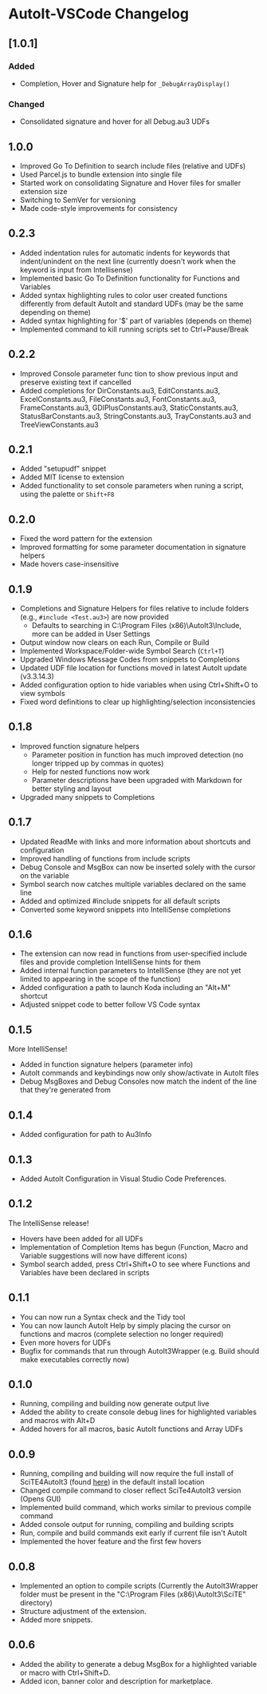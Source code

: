 # AutoIt-VSCode Changelog

## [1.0.1]
### Added
- Completion, Hover and Signature help for `_DebugArrayDisplay()`
### Changed
- Consolidated signature and hover for all Debug.au3 UDFs

## 1.0.0
* Improved Go To Definition to search include files (relative and UDFs)
* Used Parcel.js to bundle extension into single file
* Started work on consolidating Signature and Hover files for smaller extension size
* Switching to SemVer for versioning
* Made code-style improvements for consistency

## 0.2.3
* Added indentation rules for automatic indents for keywords that indent/unindent on the next line (currently doesn't work when the keyword is input from Intellisense)
* Implemented basic Go To Definition functionality for Functions and Variables
* Added syntax highlighting rules to color user created functions differently from default AutoIt and standard UDFs (may be the same depending on theme)
* Added syntax highlighting for '$' part of variables (depends on theme)
* Implemented command to kill running scripts set to Ctrl+Pause/Break

## 0.2.2
* Improved Console parameter func tion to show previous input and preserve existing text if cancelled
* Added completions for DirConstants.au3, EditConstants.au3, ExcelConstants.au3, FileConstants.au3, FontConstants.au3, FrameConstants.au3, GDIPlusConstants.au3, StaticConstants.au3, StatusBarConstants.au3, StringConstants.au3, TrayConstants.au3 and TreeViewConstants.au3

## 0.2.1
* Added "setupudf" snippet
* Added MIT license to extension
* Added functionality to set console parameters when runing a script, using the palette or `Shift+F8`

## 0.2.0
* Fixed the word pattern for the extension
* Improved formatting for some parameter documentation in signature helpers
* Made hovers case-insensitive

## 0.1.9
* Completions and Signature Helpers for files relative to include folders (e.g., `#include <Test.au3>`) are now provided
    * Defaults to searching in C:\Program Files (x86)\AutoIt3\Include, more can be added in User Settings
* Output window now clears on each Run, Compile or Build
* Implemented Workspace/Folder-wide Symbol Search (`Ctrl+T`)
* Upgraded Windows Message Codes from snippets to Completions
* Updated UDF file location for functions moved in latest AutoIt update (v3.3.14.3)
* Added configuration option to hide variables when using Ctrl+Shift+O to view symbols
* Fixed word definitions to clear up highlighting/selection inconsistencies

## 0.1.8
* Improved function signature helpers
    * Parameter position in function has much improved detection (no longer tripped up by commas in quotes)
    * Help for nested functions now work
    * Parameter descriptions have been upgraded with Markdown for better styling and layout
* Upgraded many snippets to Completions

## 0.1.7
* Updated ReadMe with links and more information about shortcuts and configuration
* Improved handling of functions from include scripts
* Debug Console and MsgBox can now be inserted solely with the cursor on the variable
* Symbol search now catches multiple variables declared on the same line
* Added and optimized #include snippets for all default scripts
* Converted some keyword snippets into IntelliSense completions

## 0.1.6
* The extension can now read in functions from user-specified include files and provide completion IntelliSense hints for them
* Added internal function parameters to IntelliSense (they are not yet limited to appearing in the scope of the function)
* Added configuration a path to launch Koda including an "Alt+M" shortcut
* Adjusted snippet code to better follow VS Code syntax

## 0.1.5
More IntelliSense!
* Added in function signature helpers (parameter info)
* AutoIt commands and keybindings now only show/activate in AutoIt files
* Debug MsgBoxes and Debug Consoles now match the indent of the line that they're generated from

## 0.1.4
* Added configuration for path to Au3Info

## 0.1.3
* Added AutoIt Configuration in Visual Studio Code Preferences.

## 0.1.2
The IntelliSense release!
* Hovers have been added for all UDFs
* Implementation of Completion Items has begun (Function, Macro and Variable suggestions will now have different icons)
* Symbol search added, press Ctrl+Shift+O to see where Functions and Variables have been declared in scripts

## 0.1.1
* You can now run a Syntax check and the Tidy tool
* You can now launch AutoIt Help by simply placing the cursor on functions and macros (complete selection no longer required)
* Even more hovers for UDFs
* Bugfix for commands that run through AutoIt3Wrapper (e.g. Build should make executables correctly now)

## 0.1.0
* Running, compiling and building now generate output live
* Added the ability to create console debug lines for highlighted variables and macros with Alt+D
* Added hovers for all macros, basic AutoIt functions and Array UDFs

## 0.0.9
* Running, compiling and building will now require the full install of SciTE4AutoIt3 (found [here](https://www.autoitscript.com/site/autoit-script-editor/downloads/)) in the default install location
* Changed compile command to closer reflect SciTe4AutoIt3 version (Opens GUI)
* Implemented build command, which works similar to previous compile command
* Added console output for running, compiling and building scripts
* Run, compile and build commands exit early if current file isn't AutoIt
* Implemented the hover feature and the first few hovers

## 0.0.8
* Implemented an option to compile scripts (Currently the AutoIt3Wrapper folder must be present in the "C:\Program Files (x86)\AutoIt3\SciTE" directory)
* Structure adjustment of the extension.
* Added more snippets.

## 0.0.6
* Added the ability to generate a debug MsgBox for a highlighted variable or macro with Ctrl+Shift+D.
* Added icon, banner color and description for marketplace.
